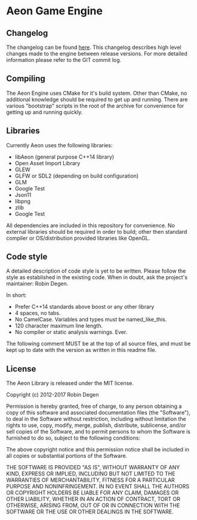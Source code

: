 Aeon Game Engine
==============

Changelog
--------------
The changelog can be found [here](CHANGELOG.md). This changelog describes high
level changes made to the engine between release versions. For more detailed
information please refer to the GIT commit log.

Compiling
--------------

The Aeon Engine uses CMake for it's build system. Other than CMake, no additional
knowledge should be required to get up and running. There are various "bootstrap"
scripts in the root of the archive for convenience for getting up and running
quickly.

Libraries
--------------
Currently Aeon uses the following libraries:

- libAeon (general purpose C++14 library)
- Open Asset Import Library
- GLEW
- GLFW or SDL2 (depending on build configuration)
- GLM
- Google Test
- Json11
- libpng
- zlib
- Google Test

All dependencies are included in this repository for convenience.
No external libraries should be required in order to build;
other then standard compiler or OS/distribution provided libraries like OpenGL.

Code style
--------------
A detailed description of code style is yet to be written. Please follow the 
style as established in the existing code. When in doubt, ask the project's
maintainer: Robin Degen.

In short:

- Prefer C++14 standards above boost or any other library
- 4 spaces, no tabs.
- No CamelCase. Variables and types must be named_like_this.
- 120 character maximum line length.
- No compiler or static analysis warnings. Ever.

The following comment MUST be at the top of all source files, and must be kept
up to date with the version as written in this readme file.

License
--------------
The Aeon Library is released under the MIT license.

Copyright (c) 2012-2017 Robin Degen

 Permission is hereby granted, free of charge, to any person
 obtaining a copy of this software and associated documentation
 files (the "Software"), to deal in the Software without
 restriction, including without limitation the rights to use,
 copy, modify, merge, publish, distribute, sublicense, and/or sell
 copies of the Software, and to permit persons to whom the
 Software is furnished to do so, subject to the following
 conditions:

 The above copyright notice and this permission notice shall be
 included in all copies or substantial portions of the Software.

 THE SOFTWARE IS PROVIDED "AS IS", WITHOUT WARRANTY OF ANY KIND,
 EXPRESS OR IMPLIED, INCLUDING BUT NOT LIMITED TO THE WARRANTIES
 OF MERCHANTABILITY, FITNESS FOR A PARTICULAR PURPOSE AND
 NONINFRINGEMENT. IN NO EVENT SHALL THE AUTHORS OR COPYRIGHT
 HOLDERS BE LIABLE FOR ANY CLAIM, DAMAGES OR OTHER LIABILITY,
 WHETHER IN AN ACTION OF CONTRACT, TORT OR OTHERWISE, ARISING
 FROM, OUT OF OR IN CONNECTION WITH THE SOFTWARE OR THE USE OR
 OTHER DEALINGS IN THE SOFTWARE.